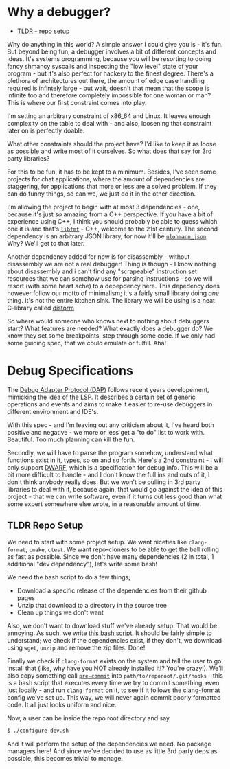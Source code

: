 # Why a debugger?

- [TLDR - repo setup](#tldr)

Why do anything in this world? A simple answer I could give you is - it's fun. But beyond being fun, a debugger involves a bit of different concepts and ideas. It's systems programming, because you will be resorting to doing fancy shmancy syscalls and inspecting the "low level" state of your program - but it's also perfect for hackery to the finest degree. There's a plethora of architectures out there, the amount of edge case handling required is infintely large - but wait, doesn't that mean that the scope is infinite too and therefore completely impossible for one woman or man? This is where our first constraint comes into play.

I'm setting an arbitrary constraint of x86_64 and Linux. It leaves enough complexity on the table to deal with - and also, loosening that constraint later on is perfectly doable.

What other constraints should the project have? I'd like to keep it as loose as possible and write most of it ourselves. So what does that say for 3rd party libraries?

For this to be fun, it has to be kept to a minimum. Besides, I've seen some projects for chat applications, where the amount of dependencies are staggering, for applications that more or less are a solved problem. If they can do funny things, so can we, we just do it in the other direction.

I'm allowing the project to begin with at most 3 dependencies - one, because it's just _so_ amazing from a C++ perspective. If you have a bit of experience using C++, I think you should probably be able to guess which one it is and that's [`libfmt`](https://fmt.dev/latest/index.html) - C++, welcome to the 21st century. The second dependency is an arbitrary JSON library, for now it'll be [`nlohmann_json`](https://json.nlohmann.me/). Why? We'll get to that later.

Another dependency added for now is for disassembly - without disassembly we are not a real debugger! Thing is though - I know nothing about disassembly and i can't find any "scrapeable" instruction set resources that we can somehow use for parsing instructions - so we will resort (with some heart ache) to a depepdency here. This depedency does however follow our motto of minimalism; it's a fairly small library doing _one_ thing. It's not the entire kitchen sink. The library we will be using is a neat C-library called [distorm](https://github.com/gdabah/distorm)

So where would someone who knows next to nothing about debuggers start? What features are needed? What exactly does a debugger do? We know they set some breakpoints, step through some code. If we only had some guiding spec, that we could emulate or fulfill. Aha!

# Debug Specifications

The [Debug Adapter Protocol (DAP)](https://microsoft.github.io/debug-adapter-protocol/overview) follows recent years developement, mimicking
the idea of the LSP. It describes a certain set of generic operations and events and aims to make it easier to re-use debuggers in different environment and IDE's.

With this spec - and I'm leaving out any criticism about it, I've heard both positive and negative - we more or less get a "to do" list to work with. Beautiful. Too much planning can kill the fun.

Secondly, we will have to parse the program somehow, understand what functions exist in it, types, so on and so forth. Here's a 2nd constraint - I will only support [DWARF](https://dwarfstd.org/), which is a specification for debug info. This will be a bit more difficult to handle - and I don't know the full ins and outs of it, I don't think anybody really does. But we won't be pulling in 3rd party libraries to deal with it, because again, that would go against the idea of this project - that we can write software, even if it turns out less good than what some expert somewhere else wrote, in a reasonable amount of time.

## TLDR Repo Setup

We need to start with some project setup. We want niceties like `clang-format`, `cmake`, `ctest`. We want repo-cloners to be able to get the ball rolling as fast as possible. Since we don't have many dependencies (2 in total, 1 additional "dev dependency"), let's write some bash!

We need the bash script to do a few things;

- Download a specific release of the dependencies from their github pages
- Unzip that download to a directory in the source tree
- Clean up things we don't want

Also, we don't want to download stuff we've already setup. That would be annoying. As such, we write [this bash script](../configure-dev.sh). It should be fairly simple to understand; we check if the dependencies exist, if they don't, we download using `wget`, `unzip` and remove the zip files. Done!

Finally we check if `clang-format` exists on the system and tell the user to go install that (like, why have you NOT already installed it!? You're crazy!). We'll also copy something call [`pre-commit`](../setup/pre-commit) into `path/to/reporoot/.git/hooks` - this is a bash script that executes every time we try to commit something, even just locally - and run `clang-format` on it, to see if it follows the clang-format config we've set up. This way, we will never again commit poorly formatted code. It all just looks uniform and nice.

Now, a user can be inside the repo root directory and say

```bash
$ ./configure-dev.sh
```

And it will perform the setup of the dependencies we need. No package managers here! And since we've decided to use as little 3rd party deps as possible, this becomes trivial to manage.
